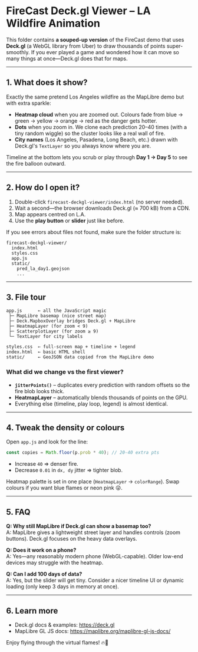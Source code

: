 # FireCast Deck.gl Viewer – LA Wildfire Animation

This folder contains **a souped-up version** of the FireCast demo that uses **Deck.gl** (a WebGL library from Uber) to draw thousands of points super-smoothly.  If you ever played a game and wondered how it can move so many things at once—Deck.gl does that for maps.

---
## 1. What does it show?
Exactly the same pretend Los Angeles wildfire as the MapLibre demo but with extra sparkle:

* **Heatmap cloud** when you are zoomed out.  Colours fade from blue → green → yellow → orange → red as the danger gets hotter.
* **Dots** when you zoom in.  We clone each prediction 20–40 times (with a tiny random wiggle) so the cluster looks like a real wall of fire.
* **City names** (Los Angeles, Pasadena, Long Beach, etc.) drawn with Deck.gl's `TextLayer` so you always know where you are.

Timeline at the bottom lets you scrub or play through **Day 1 → Day 5** to see the fire balloon outward.

---
## 2. How do I open it?
1. Double-click `firecast-deckgl-viewer/index.html` (no server needed).
2. Wait a second—the browser downloads Deck.gl (≈ 700 kB) from a CDN.
3. Map appears centred on L.A.
4. Use the **play button** or **slider** just like before.

If you see errors about files not found, make sure the folder structure is:
```
firecast-deckgl-viewer/
  index.html
  styles.css
  app.js
  static/
    pred_la_day1.geojson
    ...
```

---
## 3. File tour
```
app.js      ← all the JavaScript magic
 ├─ MapLibre basemap (nice street map)
 ├─ Deck.MapboxOverlay bridges Deck.gl + MapLibre
 ├─ HeatmapLayer (for zoom < 9)
 ├─ ScatterplotLayer (for zoom ≥ 9)
 └─ TextLayer for city labels

styles.css  ← full-screen map + timeline + legend
index.html  ← basic HTML shell
static/     ← GeoJSON data copied from the MapLibre demo
```

### What did we change vs the first viewer?
* **`jitterPoints()`** – duplicates every prediction with random offsets so the fire blob looks thick.
* **HeatmapLayer** – automatically blends thousands of points on the GPU.
* Everything else (timeline, play loop, legend) is almost identical.

---
## 4. Tweak the density or colours
Open `app.js` and look for the line:
```js
const copies = Math.floor(p.prob * 40); // 20-40 extra pts
```
* Increase `40` ⇒ denser fire.
* Decrease `0.01` in `dx, dy` jitter ⇒ tighter blob.

Heatmap palette is set in one place (`HeatmapLayer` → `colorRange`).  Swap colours if you want blue flames or neon pink 😜.

---
## 5. FAQ
**Q: Why still MapLibre if Deck.gl can show a basemap too?**  
A: MapLibre gives a lightweight street layer and handles controls (zoom buttons).  Deck.gl focuses on the heavy data overlays.

**Q: Does it work on a phone?**  
A: Yes—any reasonably modern phone (WebGL-capable).  Older low-end devices may struggle with the heatmap.

**Q: Can I add 100 days of data?**  
A: Yes, but the slider will get tiny.  Consider a nicer timeline UI or dynamic loading (only keep 3 days in memory at once).

---
## 6. Learn more
* Deck.gl docs & examples: <https://deck.gl>
* MapLibre GL JS docs: <https://maplibre.org/maplibre-gl-js-docs/>

Enjoy flying through the virtual flames! 🔥🚁 